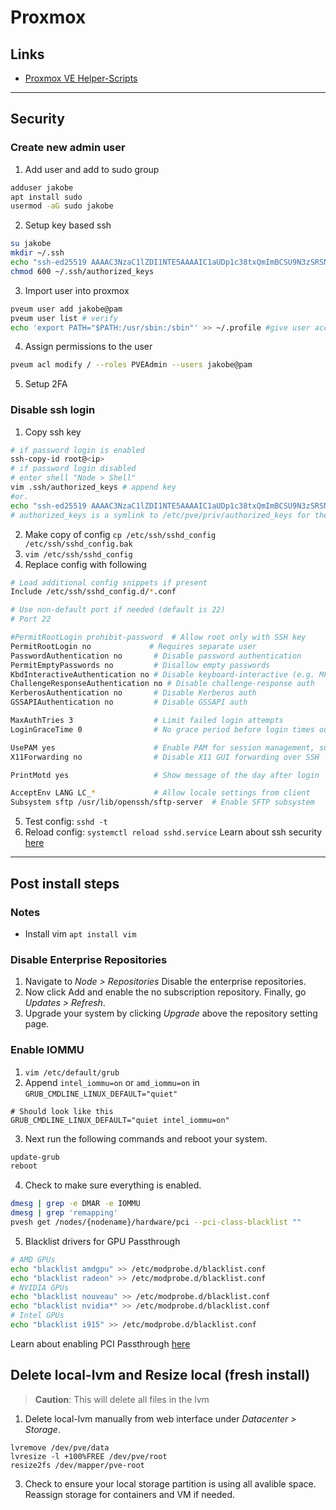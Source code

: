 # Proxmox

## Links

- [Proxmox VE Helper-Scripts](https://community-scripts.github.io/ProxmoxVE/scripts)

---

## Security

### Create new admin user

1. Add user and add to sudo group

```bash
adduser jakobe
apt install sudo
usermod -aG sudo jakobe
```

2. Setup key based ssh

```bash
su jakobe
mkdir ~/.ssh
echo "ssh-ed25519 AAAAC3NzaC1lZDI1NTE5AAAAIC1aUDp1c38txQmImBCSU9N3zSRSNNWdeZvUBSx6QtLr jakobe@nixos" >> ~/.ssh/authorized_keys
chmod 600 ~/.ssh/authorized_keys
```

3. Import user into proxmox

```bash
pveum user add jakobe@pam
pveum user list # verify
echo 'export PATH="$PATH:/usr/sbin:/sbin"' >> ~/.profile #give user access to pveum etc.
```

4. Assign permissions to the user

```bash
pveum acl modify / --roles PVEAdmin --users jakobe@pam
```

5. Setup 2FA

### Disable ssh login

1. Copy ssh key

```bash
# if password login is enabled
ssh-copy-id root@<ip>
# if password login disabled
# enter shell "Node > Shell"
vim .ssh/authorized_keys # append key
#or.
echo "ssh-ed25519 AAAAC3NzaC1lZDI1NTE5AAAAIC1aUDp1c38txQmImBCSU9N3zSRSNNWdeZvUBSx6QtLr jakobe@nixos" >> ~/.ssh/authorized_keys
# authorized_keys is a symlink to /etc/pve/priv/authorized_keys for the root user
```

2. Make copy of config `cp /etc/ssh/sshd_config /etc/ssh/sshd_config.bak`
3. `vim /etc/ssh/sshd_config`
4. Replace config with following

```bash
# Load additional config snippets if present
Include /etc/ssh/sshd_config.d/*.conf

# Use non-default port if needed (default is 22)
# Port 22

#PermitRootLogin prohibit-password  # Allow root only with SSH key
PermitRootLogin no             # Requires separate user
PasswordAuthentication no       # Disable password authentication
PermitEmptyPasswords no         # Disallow empty passwords
KbdInteractiveAuthentication no # Disable keyboard-interactive (e.g. MFA via PAM)
ChallengeResponseAuthentication no # Disable challenge-response auth
KerberosAuthentication no       # Disable Kerberos auth
GSSAPIAuthentication no         # Disable GSSAPI auth

MaxAuthTries 3                  # Limit failed login attempts
LoginGraceTime 0                # No grace period before login times out

UsePAM yes                      # Enable PAM for session management, sudo, etc.
X11Forwarding no                # Disable X11 GUI forwarding over SSH

PrintMotd yes                   # Show message of the day after login

AcceptEnv LANG LC_*             # Allow locale settings from client
Subsystem sftp /usr/lib/openssh/sftp-server  # Enable SFTP subsystem
```

5. Test config: `sshd -t`
6. Reload config: `systemctl reload sshd.service`
   Learn about ssh security [here](https://homelab.casaursus.net/proxmox-new-install-ssh/)

---

## Post install steps

### Notes

- Install vim `apt install vim`

### Disable Enterprise Repositories

1. Navigate to _Node > Repositories_ Disable the enterprise repositories.
2. Now click Add and enable the no subscription repository. Finally, go _Updates > Refresh_.
3. Upgrade your system by clicking _Upgrade_ above the repository setting page.

### Enable IOMMU

1. `vim /etc/default/grub`
2. Append `intel_iommu=on` or `amd_iommu=on` in `GRUB_CMDLINE_LINUX_DEFAULT="quiet"`

```
# Should look like this
GRUB_CMDLINE_LINUX_DEFAULT="quiet intel_iommu=on"
```

3. Next run the following commands and reboot your system.

```bash
update-grub
reboot
```

4. Check to make sure everything is enabled.

```bash
dmesg | grep -e DMAR -e IOMMU
dmesg | grep 'remapping'
pvesh get /nodes/{nodename}/hardware/pci --pci-class-blacklist ""
```

5. Blacklist drivers for GPU Passthrough

```bash
# AMD GPUs
echo "blacklist amdgpu" >> /etc/modprobe.d/blacklist.conf
echo "blacklist radeon" >> /etc/modprobe.d/blacklist.conf
# NVIDIA GPUs
echo "blacklist nouveau" >> /etc/modprobe.d/blacklist.conf
echo "blacklist nvidia*" >> /etc/modprobe.d/blacklist.conf
# Intel GPUs
echo "blacklist i915" >> /etc/modprobe.d/blacklist.conf
```

Learn about enabling PCI Passthrough [here](https://pve.proxmox.com/wiki/PCI_Passthrough)

## Delete local-lvm and Resize local (fresh install)

> **Caution**: This will delete all files in the lvm

1. Delete local-lvm manually from web interface under _Datacenter > Storage_.

```
lvremove /dev/pve/data
lvresize -l +100%FREE /dev/pve/root
resize2fs /dev/mapper/pve-root
```

3. Check to ensure your local storage partition is using all avalible space. Reassign storage for containers and VM if needed.
